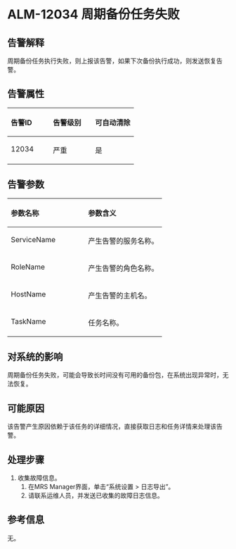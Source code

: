 # ALM-12034 周期备份任务失败<a name="alm_12034"></a>

## 告警解释<a name="zh-cn_topic_0191813954_section22940485114430"></a>

周期备份任务执行失败，则上报该告警，如果下次备份执行成功，则发送恢复告警。

## 告警属性<a name="zh-cn_topic_0191813954_section48912505114441"></a>

<a name="zh-cn_topic_0191813954_table3744443411447"></a>
<table><thead align="left"><tr id="zh-cn_topic_0191813954_row5205105711447"><th class="cellrowborder" valign="top" width="33.33333333333333%" id="mcps1.1.4.1.1"><p id="zh-cn_topic_0191813954_p5538612211447"><a name="zh-cn_topic_0191813954_p5538612211447"></a><a name="zh-cn_topic_0191813954_p5538612211447"></a><strong id="zh-cn_topic_0191813954_b2871305511447"><a name="zh-cn_topic_0191813954_b2871305511447"></a><a name="zh-cn_topic_0191813954_b2871305511447"></a>告警ID</strong></p>
</th>
<th class="cellrowborder" valign="top" width="33.33333333333333%" id="mcps1.1.4.1.2"><p id="zh-cn_topic_0191813954_p4405608511447"><a name="zh-cn_topic_0191813954_p4405608511447"></a><a name="zh-cn_topic_0191813954_p4405608511447"></a><strong id="zh-cn_topic_0191813954_b6096044911447"><a name="zh-cn_topic_0191813954_b6096044911447"></a><a name="zh-cn_topic_0191813954_b6096044911447"></a>告警级别</strong></p>
</th>
<th class="cellrowborder" valign="top" width="33.33333333333333%" id="mcps1.1.4.1.3"><p id="zh-cn_topic_0191813954_p3884932711447"><a name="zh-cn_topic_0191813954_p3884932711447"></a><a name="zh-cn_topic_0191813954_p3884932711447"></a><strong id="zh-cn_topic_0191813954_b1409962711447"><a name="zh-cn_topic_0191813954_b1409962711447"></a><a name="zh-cn_topic_0191813954_b1409962711447"></a>可自动清除</strong></p>
</th>
</tr>
</thead>
<tbody><tr id="zh-cn_topic_0191813954_row5978778611447"><td class="cellrowborder" valign="top" width="33.33333333333333%" headers="mcps1.1.4.1.1 "><p id="zh-cn_topic_0191813954_p1097247311447"><a name="zh-cn_topic_0191813954_p1097247311447"></a><a name="zh-cn_topic_0191813954_p1097247311447"></a>12034</p>
</td>
<td class="cellrowborder" valign="top" width="33.33333333333333%" headers="mcps1.1.4.1.2 "><p id="zh-cn_topic_0191813954_p1635510911447"><a name="zh-cn_topic_0191813954_p1635510911447"></a><a name="zh-cn_topic_0191813954_p1635510911447"></a>严重</p>
</td>
<td class="cellrowborder" valign="top" width="33.33333333333333%" headers="mcps1.1.4.1.3 "><p id="zh-cn_topic_0191813954_p4969541311447"><a name="zh-cn_topic_0191813954_p4969541311447"></a><a name="zh-cn_topic_0191813954_p4969541311447"></a>是</p>
</td>
</tr>
</tbody>
</table>

## 告警参数<a name="zh-cn_topic_0191813954_section56046652114448"></a>

<a name="zh-cn_topic_0191813954_table5627849611447"></a>
<table><thead align="left"><tr id="zh-cn_topic_0191813954_row2509337811447"><th class="cellrowborder" valign="top" width="50%" id="mcps1.1.3.1.1"><p id="zh-cn_topic_0191813954_p1929776111447"><a name="zh-cn_topic_0191813954_p1929776111447"></a><a name="zh-cn_topic_0191813954_p1929776111447"></a><strong id="zh-cn_topic_0191813954_b3946212411447"><a name="zh-cn_topic_0191813954_b3946212411447"></a><a name="zh-cn_topic_0191813954_b3946212411447"></a>参数名称</strong></p>
</th>
<th class="cellrowborder" valign="top" width="50%" id="mcps1.1.3.1.2"><p id="zh-cn_topic_0191813954_p4231551311447"><a name="zh-cn_topic_0191813954_p4231551311447"></a><a name="zh-cn_topic_0191813954_p4231551311447"></a><strong id="zh-cn_topic_0191813954_b4529530011447"><a name="zh-cn_topic_0191813954_b4529530011447"></a><a name="zh-cn_topic_0191813954_b4529530011447"></a>参数含义</strong></p>
</th>
</tr>
</thead>
<tbody><tr id="zh-cn_topic_0191813954_row500451811447"><td class="cellrowborder" valign="top" width="50%" headers="mcps1.1.3.1.1 "><p id="zh-cn_topic_0191813954_p271279511447"><a name="zh-cn_topic_0191813954_p271279511447"></a><a name="zh-cn_topic_0191813954_p271279511447"></a>ServiceName</p>
</td>
<td class="cellrowborder" valign="top" width="50%" headers="mcps1.1.3.1.2 "><p id="zh-cn_topic_0191813954_p1840985711447"><a name="zh-cn_topic_0191813954_p1840985711447"></a><a name="zh-cn_topic_0191813954_p1840985711447"></a>产生告警的服务名称。</p>
</td>
</tr>
<tr id="zh-cn_topic_0191813954_row3147099011447"><td class="cellrowborder" valign="top" width="50%" headers="mcps1.1.3.1.1 "><p id="zh-cn_topic_0191813954_p6612223911447"><a name="zh-cn_topic_0191813954_p6612223911447"></a><a name="zh-cn_topic_0191813954_p6612223911447"></a>RoleName</p>
</td>
<td class="cellrowborder" valign="top" width="50%" headers="mcps1.1.3.1.2 "><p id="zh-cn_topic_0191813954_p5430117411447"><a name="zh-cn_topic_0191813954_p5430117411447"></a><a name="zh-cn_topic_0191813954_p5430117411447"></a>产生告警的角色名称。</p>
</td>
</tr>
<tr id="zh-cn_topic_0191813954_row1894851811447"><td class="cellrowborder" valign="top" width="50%" headers="mcps1.1.3.1.1 "><p id="zh-cn_topic_0191813954_p5843497411447"><a name="zh-cn_topic_0191813954_p5843497411447"></a><a name="zh-cn_topic_0191813954_p5843497411447"></a>HostName</p>
</td>
<td class="cellrowborder" valign="top" width="50%" headers="mcps1.1.3.1.2 "><p id="zh-cn_topic_0191813954_p3561243011447"><a name="zh-cn_topic_0191813954_p3561243011447"></a><a name="zh-cn_topic_0191813954_p3561243011447"></a>产生告警的主机名。</p>
</td>
</tr>
<tr id="zh-cn_topic_0191813954_row5207641911447"><td class="cellrowborder" valign="top" width="50%" headers="mcps1.1.3.1.1 "><p id="zh-cn_topic_0191813954_p5744041111447"><a name="zh-cn_topic_0191813954_p5744041111447"></a><a name="zh-cn_topic_0191813954_p5744041111447"></a>TaskName</p>
</td>
<td class="cellrowborder" valign="top" width="50%" headers="mcps1.1.3.1.2 "><p id="zh-cn_topic_0191813954_p2216172811447"><a name="zh-cn_topic_0191813954_p2216172811447"></a><a name="zh-cn_topic_0191813954_p2216172811447"></a>任务名称。</p>
</td>
</tr>
</tbody>
</table>

## 对系统的影响<a name="zh-cn_topic_0191813954_section31381991114455"></a>

周期备份任务失败，可能会导致长时间没有可用的备份包，在系统出现异常时，无法恢复。

## 可能原因<a name="zh-cn_topic_0191813954_section3456112114459"></a>

该告警产生原因依赖于该任务的详细情况，直接获取日志和任务详情来处理该告警。

## 处理步骤<a name="zh-cn_topic_0191813954_section36981378114521"></a>

1.  收集故障信息。
    1.  在MRS Manager界面，单击“系统设置 \> 日志导出”。
    2.  请联系运维人员，并发送已收集的故障日志信息。


## 参考信息<a name="zh-cn_topic_0191813954_section13081136172452"></a>

无。

